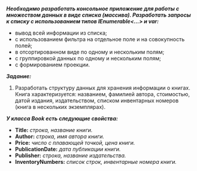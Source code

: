 ***Необходимо разработать консольное приложение для работы с множеством данных в виде списка (массива).
Разработать запросы к списку с использованием типов IEnumerable<...> и var:***
- вывод всей информации из списка;
- с использованием фильтра на отдельное поле и на совокупность полей;
- в отсортированном виде по одному и нескольким полям;
- с группировкой данных по одному и нескольким полям;
- с формированием проекции.

***Задание:***
1. Разработать структуру данных для хранения информации о книгах.
Книга характеризуется: названием, фамилией автора, стоимостью, датой издания, издательством, списком инвентарных номеров (книга в нескольких экземплярах).

***У класса Book есть следующие свойства:***

- **Title:** *строка, название книги.*
- **Author:** *строка, имя автора книги.*
- **Price:** *число с плавающей точкой, цена книги.*
- **PublicationDate:** *дата публикации книги.*
- **Publisher:** *строка, название издательства.*
- **InventoryNumbers:** *список строк, инвентарные номера книги.*
